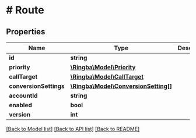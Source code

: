 # # Route

## Properties

Name | Type | Description | Notes
------------ | ------------- | ------------- | -------------
**id** | **string** |  |
**priority** | [**\Ringba\Model\Priority**](Priority.md) |  |
**callTarget** | [**\Ringba\Model\CallTarget**](CallTarget.md) |  |
**conversionSettings** | [**\Ringba\Model\ConversionSetting[]**](ConversionSetting.md) |  |
**accountId** | **string** |  |
**enabled** | **bool** |  |
**version** | **int** |  |

[[Back to Model list]](../../README.md#models) [[Back to API list]](../../README.md#endpoints) [[Back to README]](../../README.md)
